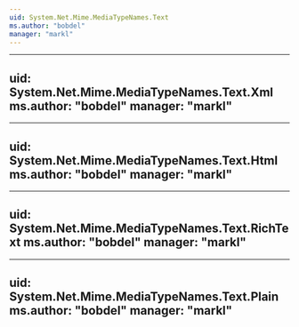 ```yaml
---
uid: System.Net.Mime.MediaTypeNames.Text
ms.author: "bobdel"
manager: "markl"
---
```


---
uid: System.Net.Mime.MediaTypeNames.Text.Xml
ms.author: "bobdel"
manager: "markl"
---

---
uid: System.Net.Mime.MediaTypeNames.Text.Html
ms.author: "bobdel"
manager: "markl"
---

---
uid: System.Net.Mime.MediaTypeNames.Text.RichText
ms.author: "bobdel"
manager: "markl"
---

---
uid: System.Net.Mime.MediaTypeNames.Text.Plain
ms.author: "bobdel"
manager: "markl"
---
